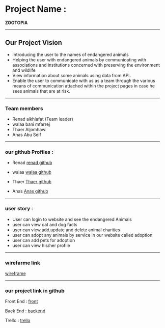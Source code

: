 # Project Name :

**ZOOTOPIA**

___________________________________________

 ## Our Project Vision 
 * Introducing the user to the names of endangered animals
 * Helping the user with endangered animals by communicating with associations and institutions concerned with preserving the environment and wildlife
 * View information about some animals using data from API.
 * Enable the user to communicate with us as a team through the various means of communication attached within the project pages in case he sees animals that are at risk.

 ____________________________

 ### Team members
* Renad alkhlafat (Team leader)
* walaa bani mfarrej 
* Thaer Aljomhawi 
* Anas Abu Seif  

____________________________________________

### our github Profiles :

* Renad 
[renad github](https://github.com/renadalkhlafat)

* walaa 
[walaa github](https://github.com/walaamohammad)

* Thaer 
[Thaer github](https://github.com/ThaerJomhawi)

* Anas 
[Anas github](https://github.com/anas-abusaif)

_____________________________________________________

### user story :
* User can login to website and see the endangered Animals 
* user can view cat and dog facts
* user can view,add,update and delete animal charities 
* user can adopt any animals by service in our website called adoption 
* user can add pets for adoption
* user can view his/her profile  

 ____________________________________________
 ### wirefarme link
 [wireframe](https://drive.google.com/file/d/1Ou0XpIRJrx0_J8iVogeYKRr0fBSFctU2/view)
 _________________________________________________
### our project link in github 
 
Front End : [front](https://github.com/cyclones-team/shelter-frontend)

Back End : [backend](https://github.com/cyclones-team/shelter-backend)

Trello : [trello](https://trello.com/b/pJgIZ7Fn/shelter)
